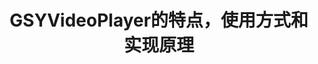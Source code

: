 ---
title: GSYVideoPlayer的特点，使用方式和实现原理
category: 
  - android
  - 第三方框架
tag:
  - android
  - 第三方框架
---